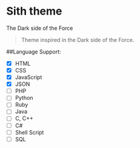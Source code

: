 # Sith theme


The Dark side of the Force

>Theme inspired in the Dark side of the Force.

##Language Support:

- [x] HTML
- [x] CSS
- [x] JavaScript
- [x] JSON
- [ ] PHP
- [ ] Python
- [ ] Ruby
- [ ] Java
- [ ] C, C++
- [ ] C#
- [ ] Shell Script
- [ ] SQL
